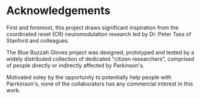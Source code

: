 # Acknowledgements
First and foremost, this project draws significant inspiration from the coordinated reset (CR) neuromodulation research led by Dr. Peter Tass of Stanford and colleagues.

The Blue Buzzah Gloves project was designed, prototyped and tested by a widely distributed collection of dedicated "citizen researchers", comprised of people directly or indirectly affected by Parkinson's.

Motivated soley by the opportunity to potentially help people with Parrkinson's, none of the collaborators has any commercial interest in this work.

